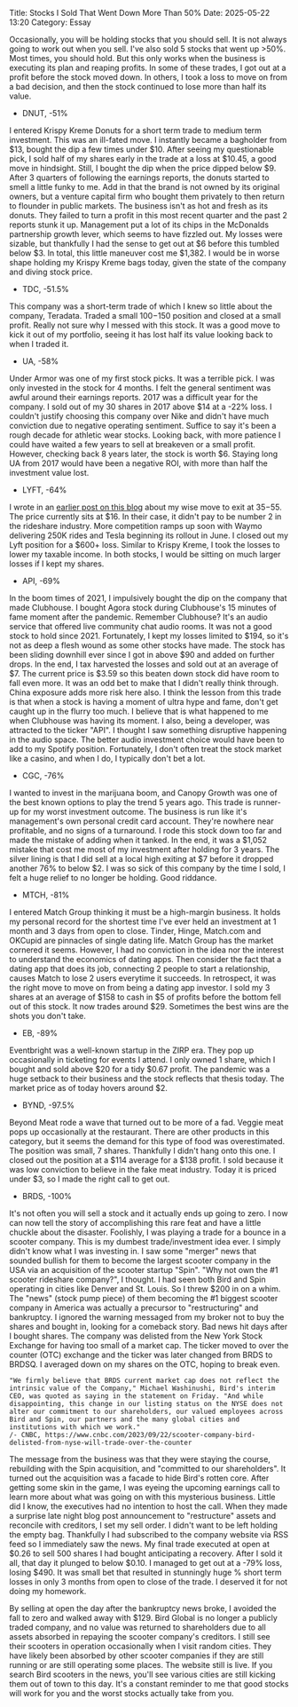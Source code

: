 Title: Stocks I Sold That Went Down More Than 50% 
Date: 2025-05-22 13:20 
Category: Essay

Occasionally, you will be holding stocks that you should sell. It is not always going to work out when you sell. I've also sold 5 stocks that went up >50%. Most times, you should hold. But this only works when the business is executing its plan and reaping profits. In some of these trades, I got out at a profit before the stock moved down. In others, I took a loss to move on from a bad decision, and then the stock continued to lose more than half its value.

+ DNUT, -51%

I entered Krispy Kreme Donuts for a short term trade to medium term investment. This was an ill-fated move. I instantly became a bagholder from $13, bought the dip a few times under $10. After seeing my questionable pick, I sold half of my shares early in the trade at a loss at $10.45, a good move in hindsight. Still, I bought the dip when the price dipped below $9. After 3 quarters of following the earnings reports, the donuts started to smell a little funky to me. Add in that the brand is not owned by its original owners, but a venture capital firm who bought them privately to then return to flounder in public markets. The business isn't as hot and fresh as its donuts. They failed to turn a profit in this most recent quarter and the past 2 reports stunk it up. Management put a lot of its chips in the McDonalds partnership growth lever, which seems to have fizzled out. My losses were sizable, but thankfully I had the sense to get out at $6 before this tumbled below $3. In total, this little maneuver cost me $1,382. I would be in worse shape holding my Krispy Kreme bags today, given the state of the company and diving stock price.

+ TDC, -51.5%

This company was a short-term trade of which I knew so little about the company, Teradata. Traded a small $100-$150 position and closed at a small profit. Really not sure why I messed with this stock. It was a good move to kick it out of my portfolio, seeing it has lost half its value looking back to when I traded it.

+ UA, -58%

Under Armor was one of my first stock picks. It was a terrible pick. I was only invested in the stock for 4 months. I felt the general sentiment was awful around their earnings reports. 2017 was a difficult year for the company. I sold out of my 30 shares in 2017 above $14 at a -22% loss. I couldn't justify choosing this company over Nike and didn't have much conviction due to negative operating sentiment. Suffice to say it's been a rough decade for athletic wear stocks. Looking back, with more patience I could have waited a few years to sell at breakeven or a small profit. However, checking back 8 years later, the stock is worth $6. Staying long UA from 2017 would have been a negative ROI, with more than half the investment value lost.

+ LYFT, -64%

I wrote in an [earlier post on this blog](https://divbull.com/getting-out-of-lyft-stock) about my wise move to exit at $35-$55. The price currently sits at $16. In their case, it didn't pay to be 
number 2 in the rideshare industry. More competition ramps up soon with Waymo delivering 250K rides 
and Tesla beginning its rollout in June. I closed out my Lyft position for a $600+ loss. Similar to Krispy Kreme, I took the losses to lower my taxable income. In both stocks, I would be sitting on much larger losses if I kept my shares.

+ API, -69%

In the boom times of 2021, I impulsively bought the dip on the company that made Clubhouse. I bought Agora stock during Clubhouse's 15 minutes of fame moment after the pandemic. Remember Clubhouse? It's an audio service that offered live community chat audio rooms. It was not a good stock to hold since 2021. Fortunately, I kept my losses limited to $194, so it's not as deep a flesh wound as some other stocks have made. The stock has been sliding downhill ever since I got in above $90 and added on further drops. In the end, I tax harvested the losses and sold out at an average of $7. The current price is $3.59 so this beaten down stock did have room to fall even more. It was an odd bet to make that I didn't really think through. China exposure adds more risk here also. I think the lesson from this trade is that when a stock is having a moment of ultra hype and fame, don't get caught up in the flurry too much. I believe that is what happened to me when Clubhouse was having its moment. I also, being a developer, was attracted to the ticker "API". I thought I saw something disruptive happening in the audio space. The better audio investment choice would have been to add to my Spotify position. Fortunately, I don't often treat the stock market like a casino, and when I do, I typically don't bet a lot.


+ CGC, -76%

I wanted to invest in the marijuana boom, and Canopy Growth was one of the best known options to play the trend 5 years ago. This trade is runner-up for my worst investment outcome. The business is run like it's management's own personal credit card account. They're nowhere near profitable, and no signs of a turnaround. I rode this stock down too far and made the mistake of adding when it tanked. In the end, it was a $1,052 mistake that cost me most of my investment after holding for 3 years. The silver lining is that I did sell at a local high exiting at $7 before it dropped another 76% to below $2. I was so sick of this company by the time I sold, I felt a huge relief to no longer be holding. Good riddance.

+ MTCH, -81%

I entered Match Group thinking it must be a high-margin business. It holds my personal record for the shortest time I've ever held an investment at 1 month and 3 days from open to close. Tinder, Hinge, Match.com and OKCupid are pinnacles of single dating life. Match Group has the market cornered it seems. However, I had no conviction in the idea nor the interest to understand the economics of dating apps. Then consider the fact that a dating app that does its job, connecting 2 people to start a relationship, causes Match to lose 2 users everytime it succeeds. In retrospect, it was the right move to move on from being a dating app investor. I sold my 3 shares at an average of $158 to cash in $5 of profits before the bottom fell out of this stock. It now trades around $29. Sometimes the best wins are the shots you don't take.

+ EB, -89%

Eventbright was a well-known startup in the ZIRP era. They pop up occasionally in ticketing for events I attend. I only owned 1 share, which I bought and sold above $20 for a tidy $0.67 profit. The pandemic was a huge setback to their business and the stock reflects that thesis today. The market price as of today hovers around $2.

+ BYND, -97.5%

Beyond Meat rode a wave that turned out to be more of a fad. Veggie meat pops up occasionally at the restaurant. There are other products in this category, but it seems the demand for this type of food was overestimated. The position was small, 7 shares. Thankfully I didn't hang onto this one. I closed out the position at a $114 average for a $138 profit. I sold because it was low conviction to believe in the fake meat industry. Today it is priced under $3, so I made the right call to get out.

+ BRDS, -100%

It's not often you will sell a stock and it actually ends up going to zero. I now can now tell the story of accomplishing this rare feat and have a little chuckle about the disaster. Foolishly, I was playing a trade for a bounce in a scooter company. This is my dumbest trade/investment idea ever. I simply didn't know what I was investing in. I saw some "merger" news that sounded bullish for them to become the largest scooter company in the USA via an acquisition of the scooter startup "Spin". "Why not own the #1 scooter rideshare company?", I thought. I had seen both Bird and Spin operating in cities like Denver and St. Louis. So I threw $200 in on a whim. The "news" (stock pump piece) of them becoming the #1 biggest scooter company in America was actually a precursor to "restructuring" and bankruptcy. I ignored the warning messaged from my broker not to buy the shares and bought in, looking for a comeback story. Bad news hit days after I bought shares. The company was delisted from the New York Stock Exchange for having too small of a market cap. The ticker moved to over the counter (OTC) exchange and the ticker was later changed from BRDS to BRDSQ. I averaged down on my shares on the OTC, hoping to break even.

    "We firmly believe that BRDS current market cap does not reflect the intrinsic value of the Company," Michael Washinushi, Bird's interim CEO, was quoted as saying in the statement on Friday. "And while disappointing, this change in our listing status on the NYSE does not alter our commitment to our shareholders, our valued employees across Bird and Spin, our partners and the many global cities and institutions with which we work."
    /- CNBC, https://www.cnbc.com/2023/09/22/scooter-company-bird-delisted-from-nyse-will-trade-over-the-counter

The message from the business was that they were staying the course, rebuilding with the Spin acquisition, and "committed to our shareholders". It turned out the acquisition was a facade to hide Bird's rotten core. After getting some skin in the game, I was eyeing the upcoming earnings call to learn more about what was going on with this mysterious business. Little did I know, the executives had no intention to host the call. When they made a surprise late night blog post announcement to "restructure" assets and reconcile with creditors, I set my sell order. I didn't want to be left holding the empty bag. Thankfully I had subscribed to the company website via RSS feed so I immediately saw the news. My final trade executed at open at $0.26 to sell 500 shares I had bought anticipating a recovery. After I sold it all, that day it plunged to below $0.10. I managed to get out at a -79% loss, losing $490. It was small bet that resulted in stunningly huge % short term losses in only 3 months from open to close of the trade. I deserved it for not doing my homework. 

By selling at open the day after the bankruptcy news broke, I avoided the fall to zero and walked away with $129. Bird Global is no longer a publicly traded company, and no value was returned to shareholders due to all assets absorbed in repaying the scooter company's creditors. I still see their scooters in operation occasionally when I visit random cities. They have likely been absorbed by other scooter companies if they are still running or are still operating some places. The website still is live. If you search Bird scooters in the news, you'll see various cities are still kicking them out of town to this day. It's a constant reminder to me that good stocks will work for you and the worst stocks actually take from you.







